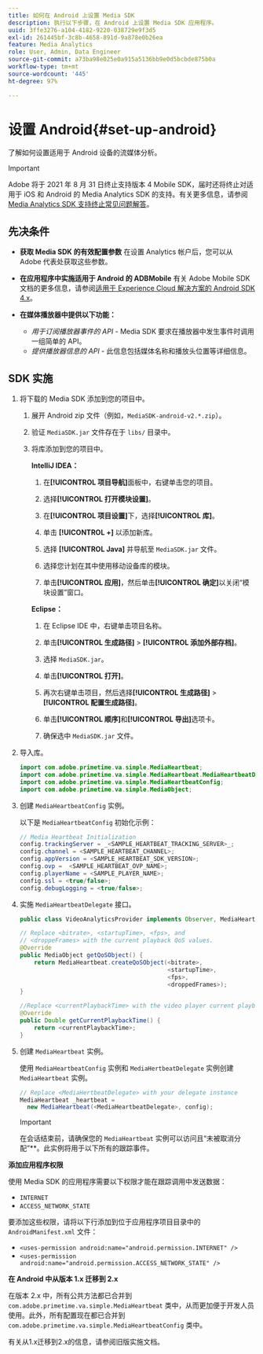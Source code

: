 ```yaml
---
title: 如何在 Android 上设置 Media SDK
description: 执行以下步骤，在 Android 上设置 Media SDK 应用程序。
uuid: 3ffe3276-a104-4182-9220-038729e9f3d5
exl-id: 261445bf-3c8b-4658-891d-9a878e0b26ea
feature: Media Analytics
role: User, Admin, Data Engineer
source-git-commit: a73ba98e025e0a915a5136bb9e0d5bcbde875b0a
workflow-type: tm+mt
source-wordcount: '445'
ht-degree: 97%

---
```


# 设置 Android{#set-up-android}

了解如何设置适用于 Android 设备的流媒体分析。

>[!IMPORTANT]
>
>Adobe 将于 2021 年 8 月 31 日终止支持版本 4 Mobile SDK，届时还将终止对适用于 iOS 和 Android 的 Media Analytics SDK 的支持。有关更多信息，请参阅 [Media Analytics SDK 支持终止常见问题解答](/help/additional-resources/end-of-support-faqs.md)。


## 先决条件

* **获取 Media SDK 的有效配置参数**
在设置 Analytics 帐户后，您可以从 Adobe 代表处获取这些参数。
* **在应用程序中实施适用于 Android 的 ADBMobile**
有关 Adobe Mobile SDK 文档的更多信息，请参阅[适用于 Experience Cloud 解决方案的 Android SDK 4.x](https://experienceleague.adobe.com/docs/mobile-services/android/overview.html?lang=zh-Hans)。

* **在媒体播放器中提供以下功能：**
   * *用于订阅播放器事件的 API* - Media SDK 要求在播放器中发生事件时调用一组简单的 API。
   * *提供播放器信息的 API* - 此信息包括媒体名称和播放头位置等详细信息。

## SDK 实施

1. 将下载的 Media SDK 添加到您的项目中。

   1. 展开 Android zip 文件（例如，`MediaSDK-android-v2.*.zip`）。
   1. 验证 `MediaSDK.jar` 文件存在于 `libs/` 目录中。

   1. 将库添加到您的项目中。

      **IntelliJ IDEA：**

      1. 在&#x200B;**[!UICONTROL 项目导航]**&#x200B;面板中，右键单击您的项目。
      1. 选择&#x200B;**[!UICONTROL 打开模块设置]**。
      1. 在&#x200B;**[!UICONTROL 项目设置]**&#x200B;下，选择&#x200B;**[!UICONTROL 库]**。

      1. 单击 **[!UICONTROL +]** 以添加新库。
      1. 选择 **[!UICONTROL Java]** 并导航至 `MediaSDK.jar` 文件。

      1. 选择您计划在其中使用移动设备库的模块。
      1. 单击&#x200B;**[!UICONTROL 应用]**，然后单击&#x200B;**[!UICONTROL 确定]**&#x200B;以关闭“模块设置”窗口。

      **Eclipse：**

      1. 在 Eclipse IDE 中，右键单击项目名称。
      1. 单击&#x200B;**[!UICONTROL 生成路径]** > **[!UICONTROL 添加外部存档]**。
      1. 选择 `MediaSDK.jar`。
      1. 单击&#x200B;**[!UICONTROL 打开]**。
      1. 再次右键单击项目，然后选择&#x200B;**[!UICONTROL 生成路径]** > **[!UICONTROL 配置生成路径]**。
      1. 单击&#x200B;**[!UICONTROL 顺序]**&#x200B;和&#x200B;**[!UICONTROL 导出]**&#x200B;选项卡。

      1. 确保选中 `MediaSDK.jar` 文件。


1. 导入库。

   ```java
   import com.adobe.primetime.va.simple.MediaHeartbeat;
   import com.adobe.primetime.va.simple.MediaHeartbeat.MediaHeartbeatDelegate;
   import com.adobe.primetime.va.simple.MediaHeartbeatConfig;
   import com.adobe.primetime.va.simple.MediaObject;
   ```

1. 创建 `MediaHeartbeatConfig` 实例。

   以下是 `MediaHeartbeatConfig` 初始化示例：

   ```java
   // Media Heartbeat Initialization
   config.trackingServer = _<SAMPLE_HEARTBEAT_TRACKING_SERVER>_;
   config.channel = <SAMPLE_HEARTBEAT_CHANNEL>;
   config.appVersion = <SAMPLE_HEARTBEAT_SDK_VERSION>;
   config.ovp =  <SAMPLE_HEARTBEAT_OVP_NAME>;
   config.playerName = <SAMPLE_PLAYER_NAME>;
   config.ssl = <true/false>;
   config.debugLogging = <true/false>;
   ```

1. 实施 `MediaHeartbeatDelegate` 接口。

   ```java
   public class VideoAnalyticsProvider implements Observer, MediaHeartbeatDelegate{}
   ```

   ```java
   // Replace <bitrate>, <startupTime>, <fps>, and  
   // <droppeFrames> with the current playback QoS values.  
   @Override
   public MediaObject getQoSObject() {
       return MediaHeartbeat.createQoSObject(<bitrate>,  
                                             <startupTime>,  
                                             <fps>,  
                                             <droppedFrames>);
   }
   
   //Replace <currentPlaybackTime> with the video player current playback time
   @Override
   public Double getCurrentPlaybackTime() {
       return <currentPlaybackTime>;
   }
   ```

1. 创建 `MediaHeartbeat` 实例。

   使用 `MediaHeartbeatConfig` 实例和 `MediaHertbeatDelegate` 实例创建 `MediaHeartbeat` 实例。

   ```java
   // Replace <MediaHertbeatDelegate> with your delegate instance
   MediaHeartbeat _heartbeat =  
     new MediaHeartbeat(<MediaHeartbeatDelegate>, config);
   ```

   >[!IMPORTANT]
   >
   >在会话结束前，请确保您的 `MediaHeartbeat` 实例可以访问且“未被取消分配”**。此实例将用于以下所有的跟踪事件。

**添加应用程序权限**

使用 Media SDK 的应用程序需要以下权限才能在跟踪调用中发送数据：

* `INTERNET`
* `ACCESS_NETWORK_STATE`

要添加这些权限，请将以下行添加到位于应用程序项目目录中的 `AndroidManifest.xml` 文件：

* `<uses-permission android:name="android.permission.INTERNET" />`
* `<uses-permission android:name="android.permission.ACCESS_NETWORK_STATE" />`

**在 Android 中从版本 1.x 迁移到 2.x**

在版本 2.x 中，所有公共方法都已合并到 `com.adobe.primetime.va.simple.MediaHeartbeat` 类中，从而更加便于开发人员使用。此外，所有配置现在都已合并到 `com.adobe.primetime.va.simple.MediaHeartbeatConfig` 类中。

有关从1.x迁移到2.x的信息，请参阅旧版实施文档。
